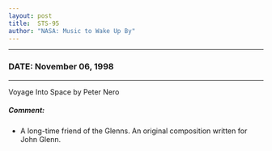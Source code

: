 ```yaml
---
layout: post
title:  STS-95
author: "NASA: Music to Wake Up By"
---
```


----
### DATE: November 06, 1998
----
Voyage Into Space by Peter Nero

##### Comment:
* A long-time friend of the Glenns. An original composition written for John Glenn.
